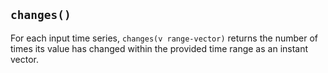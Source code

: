 ## `changes()`

For each input time series, `changes(v range-vector)` returns the number of
times its value has changed within the provided time range as an instant
vector.
